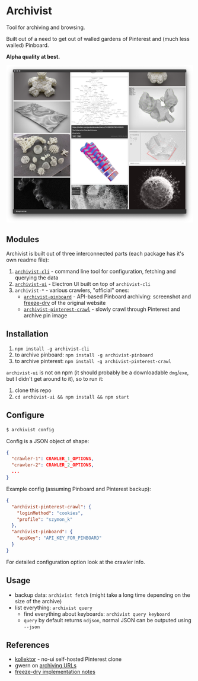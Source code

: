 # Archivist

Tool for archiving and browsing.

Built out of a need to get out of walled gardens of Pinterest and (much less walled) Pinboard.

**Alpha quality at best.**

<p align="center"><img src="assets/screenshot.png" /></p>

## Modules

Archivist is built out of three interconnected parts (each package has it's own readme file):

1. [`archivist-cli`](./archivist-cli) - command line tool for configuration, fetching and querying the data
2. [`archivist-ui`](./archivist-ui) - Electron UI built on top of `archivist-cli`
3. `archivist-*` - various crawlers, "official" ones:
    - [`archivist-pinboard`](./archivist-pinboard) - API-based Pinboard archiving: screenshot and [freeze-dry](https://github.com/WebMemex/freeze-dry) of the original website
    - [`archivist-pinterest-crawl`](./archivist-pinterest-crawl) - slowly crawl through Pinterest and archive pin image

## Installation

1. `npm install -g archivist-cli`
2. to archive pinboard: `npm install -g archivist-pinboard`
3. to archive pinterest: `npm install -g archivist-pinterest-crawl`

`archivist-ui` is not on npm (it should probably be a downloadable `dmg`/`exe`, but I didn't get around to it), so to run it:

1. clone this repo
2. `cd archivist-ui && npm install && npm start`

## Configure

```bash
$ archivist config
```

Config is a JSON object of shape:

```json
{
  "crawler-1": CRAWLER_1_OPTIONS,
  "crawler-2": CRAWLER_2_OPTIONS,
  ...
}
```

Example config (assuming Pinboard and Pinterest backup):

```json
{
  "archivist-pinterest-crawl": {
    "loginMethod": "cookies",
    "profile": "szymon_k"
  },
  "archivist-pinboard": {
    "apiKey": "API_KEY_FOR_PINBOARD"
  }
}
```

For detailed configuration option look at the crawler info.

## Usage

- backup data: `archivist fetch` (might take a long time depending on the size of the archive)
- list everything: `archivist query`
  - find everything about keyboards: `archivist query keyboard`
  - `query` by default returns `ndjson`, normal JSON can be outputed using `--json`

## References

- [kollektor](https://github.com/vorg/kollektor) - no-ui self-hosted Pinterest clone
- gwern on [archiving URLs](https://www.gwern.net/Archiving-URLs)
- [freeze-dry implementation notes](https://github.com/WebMemex/freeze-dry/blob/master/src/Readme.md)

